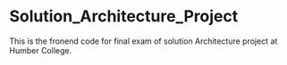 # Solution_Architecture_Project

This is the fronend code for final exam of solution Architecture project at Humber College.
